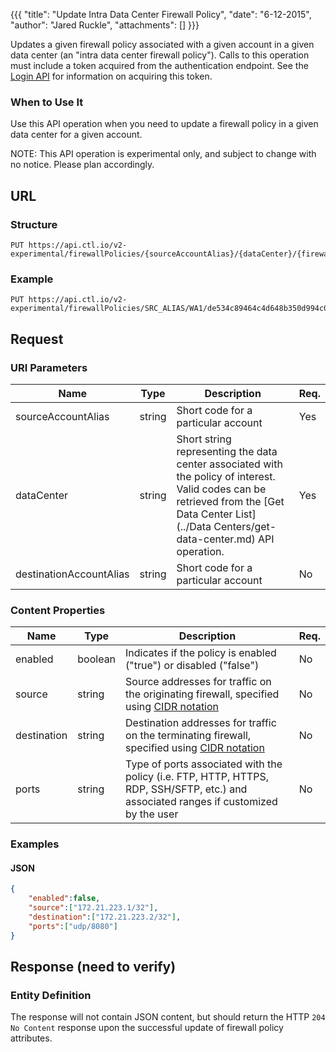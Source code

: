 {{{
  "title": "Update Intra Data Center Firewall Policy",
  "date": "6-12-2015",
  "author": "Jared Ruckle",
  "attachments": []
}}}

Updates a given firewall policy associated with a given account in a given data center (an "intra data center firewall policy"). Calls to this operation must include a token acquired from the authentication endpoint. See the [Login API](../Authentication/login.md) for information on acquiring this token.

### When to Use It

Use this API operation when you need to update a firewall policy in a given data center for a given account.

  NOTE: This API operation is experimental only, and subject to change with no notice. Please plan accordingly.

## URL

### Structure

    PUT https://api.ctl.io/v2-experimental/firewallPolicies/{sourceAccountAlias}/{dataCenter}/{firewallPolicy}

### Example

    PUT https://api.ctl.io/v2-experimental/firewallPolicies/SRC_ALIAS/WA1/de534c89464c4d648b350d994c0bc37c

## Request

### URI Parameters

| Name | Type | Description | Req. |
| --- | --- | --- | --- |
| sourceAccountAlias | string | Short code for a particular account | Yes |
| dataCenter | string | Short string representing the data center associated with the policy of interest. Valid codes can be retrieved from the [Get Data Center List](../Data Centers/get-data-center.md) API operation. | Yes |
| destinationAccountAlias | string | Short code for a particular account | No |

### Content Properties

| Name | Type | Description | Req. |
| --- | --- | --- | --- |
| enabled | boolean | Indicates if the policy is enabled ("true") or disabled ("false") | No |
| source | string | Source addresses for traffic on the originating firewall, specified using [CIDR notation](http://en.wikipedia.org/wiki/Classless_Inter-Domain_Routing) | No |
| destination | string | Destination addresses for traffic on the terminating firewall, specified using [CIDR notation](http://en.wikipedia.org/wiki/Classless_Inter-Domain_Routing) | No |
| ports | string | Type of ports associated with the policy (i.e. FTP, HTTP, HTTPS, RDP, SSH/SFTP, etc.) and associated ranges if customized by the user | No |


### Examples

#### JSON
```json
{
    "enabled":false,
    "source":["172.21.223.1/32"],
    "destination":["172.21.223.2/32"],
    "ports":["udp/8080"]
}
```

## Response (need to verify)

### Entity Definition

The response will not contain JSON content, but should return the HTTP `204 No Content` response upon the successful update of firewall policy attributes.

